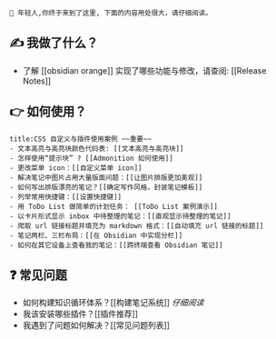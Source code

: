 ```ad-orange
📢 年轻人,你终于来到了这里, 下面的内容用处很大，请仔细阅读。
```
## ✍  我做了什么？
- 了解 [[obsidian orange]] 实现了哪些功能与修改，请查阅: [[Release Notes]]
## 👉  如何使用？
```ad-example
title:CSS 自定义与插件使用案例 ~~重要~~
- 文本高亮与高亮块颜色代码表: [[文本高亮与高亮块]]
- 怎样使用“提示块” ? [[Admonition 如何使用]]
- 更改菜单 icon：[[自定义菜单 icon]]
- 解决笔记中图片占用大量版面问题：[[让图片排版更加美观]]
- 如何写出排版漂亮的笔记？[[确定写作风格，封装笔记模板]]
- 列举常用快捷键：[[设置快捷键]]
- 用 ToDo List 做简单的计划任务： [[ToDo List 案例演示]]
- 以卡片形式显示 inbox 中待整理的笔记：[[直观显示待整理的笔记]]
- 爬取 url 链接标题并填充为 markdown 格式：[[自动填充 url 链接的标题]]
- 笔记两栏、三栏布局：[[在 Obsidian 中实现分栏]]
- 如何在其它设备上查看我的笔记：[[跨终端查看 Obsidian 笔记]]
```
## ❓  常见问题
-  如何构建知识循环体系？[[构建笔记系统]] *仔细阅读*
- 我该安装哪些插件？[[插件推荐]]
- 我遇到了问题如何解决？[[常见问题列表]]

